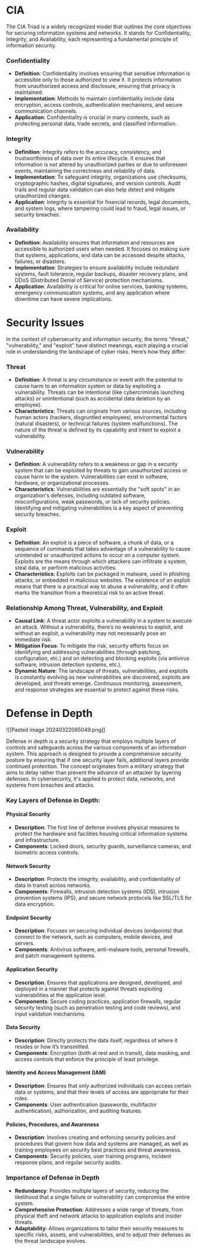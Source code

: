 
# CIA

The CIA Triad is a widely recognized model that outlines the core objectives for securing information systems and networks. It stands for Confidentiality, Integrity, and Availability, each representing a fundamental principle of information security.

### Confidentiality

- **Definition**: Confidentiality involves ensuring that sensitive information is accessible only to those authorized to view it. It protects information from unauthorized access and disclosure, ensuring that privacy is maintained.
- **Implementation**: Methods to maintain confidentiality include data encryption, access controls, authentication mechanisms, and secure communication channels.
- **Application**: Confidentiality is crucial in many contexts, such as protecting personal data, trade secrets, and classified information.

### Integrity

- **Definition**: Integrity refers to the accuracy, consistency, and trustworthiness of data over its entire lifecycle. It ensures that information is not altered by unauthorized parties or due to unforeseen events, maintaining the correctness and reliability of data.
- **Implementation**: To safeguard integrity, organizations use checksums, cryptographic hashes, digital signatures, and version controls. Audit trails and regular data validation can also help detect and mitigate unauthorized changes.
- **Application**: Integrity is essential for financial records, legal documents, and system logs, where tampering could lead to fraud, legal issues, or security breaches.

### Availability

- **Definition**: Availability ensures that information and resources are accessible to authorized users when needed. It focuses on making sure that systems, applications, and data can be accessed despite attacks, failures, or disasters.
- **Implementation**: Strategies to ensure availability include redundant systems, fault tolerance, regular backups, disaster recovery plans, and DDoS (Distributed Denial of Service) protection mechanisms.
- **Application**: Availability is critical for online services, banking systems, emergency communication systems, and any application where downtime can have severe implications.

# Security Issues

In the context of cybersecurity and information security, the terms "threat," "vulnerability," and "exploit" have distinct meanings, each playing a crucial role in understanding the landscape of cyber risks. Here’s how they differ:

### Threat

- **Definition**: A threat is any circumstance or event with the potential to cause harm to an information system or data by exploiting a vulnerability. Threats can be intentional (like cybercriminals launching attacks) or unintentional (such as accidental data deletion by an employee).
- **Characteristics**: Threats can originate from various sources, including human actors (hackers, disgruntled employees), environmental factors (natural disasters), or technical failures (system malfunctions). The nature of the threat is defined by its capability and intent to exploit a vulnerability.

### Vulnerability

- **Definition**: A vulnerability refers to a weakness or gap in a security system that can be exploited by threats to gain unauthorized access or cause harm to the system. Vulnerabilities can exist in software, hardware, or organizational processes.
- **Characteristics**: Vulnerabilities are essentially the "soft spots" in an organization's defenses, including outdated software, misconfigurations, weak passwords, or lack of security policies. Identifying and mitigating vulnerabilities is a key aspect of preventing security breaches.

### Exploit

- **Definition**: An exploit is a piece of software, a chunk of data, or a sequence of commands that takes advantage of a vulnerability to cause unintended or unauthorized actions to occur on a computer system. Exploits are the means through which attackers can infiltrate a system, steal data, or perform malicious activities.
- **Characteristics**: Exploits can be packaged in malware, used in phishing attacks, or embedded in malicious websites. The existence of an exploit means that there is a practical way to abuse a vulnerability, and it often marks the transition from a theoretical risk to an active threat.

### Relationship Among Threat, Vulnerability, and Exploit

- **Causal Link**: A threat actor exploits a vulnerability in a system to execute an attack. Without a vulnerability, there’s no weakness to exploit, and without an exploit, a vulnerability may not necessarily pose an immediate risk.
- **Mitigation Focus**: To mitigate the risk, security efforts focus on identifying and addressing vulnerabilities (through patching, configuration, etc.) and on detecting and blocking exploits (via antivirus software, intrusion detection systems, etc.).
- **Dynamic Nature**: The landscape of threats, vulnerabilities, and exploits is constantly evolving as new vulnerabilities are discovered, exploits are developed, and threats emerge. Continuous monitoring, assessment, and response strategies are essential to protect against these risks.

# Defense in Depth

![[Pasted image 20240322085049.png]]

Defense in depth is a security strategy that employs multiple layers of controls and safeguards across the various components of an information system. This approach is designed to provide a comprehensive security posture by ensuring that if one security layer fails, additional layers provide continued protection. The concept originates from a military strategy that aims to delay rather than prevent the advance of an attacker by layering defenses. In cybersecurity, it's applied to protect data, networks, and systems from breaches and attacks.

### Key Layers of Defense in Depth:

#### Physical Security

- **Description**: The first line of defense involves physical measures to protect the hardware and facilities housing critical information systems and infrastructure.
- **Components**: Locked doors, security guards, surveillance cameras, and biometric access controls.

#### Network Security

- **Description**: Protects the integrity, availability, and confidentiality of data in transit across networks.
- **Components**: Firewalls, intrusion detection systems (IDS), intrusion prevention systems (IPS), and secure network protocols like SSL/TLS for data encryption.

#### Endpoint Security

- **Description**: Focuses on securing individual devices (endpoints) that connect to the network, such as computers, mobile devices, and servers.
- **Components**: Antivirus software, anti-malware tools, personal firewalls, and patch management systems.

#### Application Security

- **Description**: Ensures that applications are designed, developed, and deployed in a manner that protects against threats exploiting vulnerabilities at the application level.
- **Components**: Secure coding practices, application firewalls, regular security testing (such as penetration testing and code reviews), and input validation mechanisms.

#### Data Security

- **Description**: Directly protects the data itself, regardless of where it resides or how it’s transmitted.
- **Components**: Encryption (both at rest and in transit), data masking, and access controls that enforce the principle of least privilege.

#### Identity and Access Management (IAM)

- **Description**: Ensures that only authorized individuals can access certain data or systems, and that their levels of access are appropriate for their roles.
- **Components**: User authentication (passwords, multifactor authentication), authorization, and auditing features.

#### Policies, Procedures, and Awareness

- **Description**: Involves creating and enforcing security policies and procedures that govern how data and systems are managed, as well as training employees on security best practices and threat awareness.
- **Components**: Security policies, user training programs, incident response plans, and regular security audits.

### Importance of Defense in Depth

- **Redundancy**: Provides multiple layers of security, reducing the likelihood that a single failure or vulnerability can compromise the entire system.
- **Comprehensive Protection**: Addresses a wide range of threats, from physical theft and network attacks to application exploits and insider threats.
- **Adaptability**: Allows organizations to tailor their security measures to specific risks, assets, and vulnerabilities, and to adjust their defenses as the threat landscape evolves.